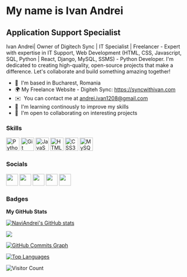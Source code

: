 My name is Ivan Andrei
===================================================================================================================================

Application Support Specialist
------------------------------

Ivan Andrei| Owner of Digitech Sync | IT Specialist | Freelancer - Expert with expertise in IT Support, Web Development (HTML, CSS, Javascript, SQL, Python | React, Django, MySQL, SSMS) - Python Developer. I'm dedicated to creating high-quality, open-source projects that make a difference. Let's collaborate and build something amazing together!

* :pushpin:  I'm based in Bucharest, Romania
* 🌍  My Freelance Website - Digiteh Sync: https://syncwithivan.com
* ✉️  You can contact me at [andrei.ivan1208@gmail.com](mailto:andrei.ivan1208@gmail.com)
* 🧠  I'm learning continously to improve my skills
* 🤝  I'm open to collaborating on interesting projects

### Skills


<p align="left">
<a href="https://www.python.org/" target="_blank" rel="noreferrer"><img src="https://raw.githubusercontent.com/danielcranney/readme-generator/main/public/icons/skills/python-colored.svg" width="36" height="36" alt="Python" /></a>
<a href="https://git-scm.com/" target="_blank" rel="noreferrer"><img src="https://raw.githubusercontent.com/danielcranney/readme-generator/main/public/icons/skills/git-colored.svg" width="36" height="36" alt="Git" /></a>
<a href="https://developer.mozilla.org/en-US/docs/Web/JavaScript" target="_blank" rel="noreferrer"><img src="https://raw.githubusercontent.com/danielcranney/readme-generator/main/public/icons/skills/javascript-colored.svg" width="36" height="36" alt="JavaScript" /></a>
<a href="https://developer.mozilla.org/en-US/docs/Glossary/HTML5" target="_blank" rel="noreferrer"><img src="https://raw.githubusercontent.com/danielcranney/readme-generator/main/public/icons/skills/html5-colored.svg" width="36" height="36" alt="HTML5" /></a>
<a href="https://www.w3.org/TR/CSS/#css" target="_blank" rel="noreferrer"><img src="https://raw.githubusercontent.com/danielcranney/readme-generator/main/public/icons/skills/css3-colored.svg" width="36" height="36" alt="CSS3" /></a>
<a href="https://www.mysql.com/" target="_blank" rel="noreferrer"><img src="https://raw.githubusercontent.com/danielcranney/readme-generator/main/public/icons/skills/mysql-colored.svg" width="36" height="36" alt="MySQL" /></a>
</p>


### Socials

<p align="left"> 
  <a href="https://discord.com/users/andrei26#4908" target="_blank" rel="noreferrer"><img src="https://raw.githubusercontent.com/danielcranney/readme-generator/main/public/icons/socials/discord.svg" width="32" height="32" /></a> 
  <a href="https://www.github.com/NaviAndrei" target="_blank" rel="noreferrer"><img src="https://raw.githubusercontent.com/danielcranney/readme-generator/main/public/icons/socials/github.svg" width="32" height="32" /></a> 
  <a href="https://www.linkedin.com/in/andrei-ivan-50631a141/" target="_blank" rel="noreferrer"><img src="https://raw.githubusercontent.com/danielcranney/readme-generator/main/public/icons/socials/linkedin.svg" width="32" height="32" /></a>
<a href="https://www.instagram.com/sync.with.ivan/" target="_blank" rel="noreferrer"><img src="https://github.com/user-attachments/assets/2661b007-fedf-4159-b4f5-fc44bd7afc31" width="32" height="32" /></a>
  <a href="https://www.facebook.com/sync.with.ivan/" target="_blank" rel="noreferrer"><img src="https://github.com/user-attachments/assets/ed3dffbe-3e0e-4f51-a52f-ca4af840890c" width="32" height="32" /></a>
</p>



### Badges

<b>My GitHub Stats</b>

<a href="http://www.github.com/NaviAndrei"><img src="https://github-readme-stats.vercel.app/api?username=NaviAndrei&show_icons=true&hide=&count_private=true&title_color=0891b2&text_color=ffffff&icon_color=0891b2&bg_color=1c1917&hide_border=true&show_icons=true" alt="NaviAndrei's GitHub stats" /></a>

<a href="http://www.github.com/NaviAndrei"><img src="https://github-readme-streak-stats.herokuapp.com/?user=NaviAndrei&stroke=ffffff&background=1c1917&ring=0891b2&fire=0891b2&currStreakNum=ffffff&currStreakLabel=0891b2&sideNums=ffffff&sideLabels=ffffff&dates=ffffff&hide_border=true" /></a>

<a href="http://www.github.com/NaviAndrei"><img src="https://github-readme-activity-graph.cyclic.app/graph?username=NaviAndrei&bg_color=1c1917&color=ffffff&line=0891b2&point=ffffff&area_color=1c1917&area=true&hide_border=true&custom_title=GitHub%20Commits%20Graph" alt="GitHub Commits Graph" /></a>

<a href="https://github.com/NaviAndrei" align="left"><img src="https://github-readme-stats.vercel.app/api/top-langs/?username=NaviAndrei&langs_count=10&title_color=0891b2&text_color=ffffff&icon_color=0891b2&bg_color=1c1917&hide_border=true&locale=en&custom_title=Top%20%Languages" alt="Top Languages" /></a>


![Visitor Count](https://visitor-badge.laobi.icu/badge?page_id=NaviAndrei.NaviAndrei)

